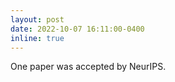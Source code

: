 ```yaml
---
layout: post
date: 2022-10-07 16:11:00-0400
inline: true
---
```


One paper was accepted by NeurIPS.

